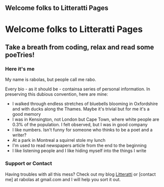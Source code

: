 ## Welcome folks to Litteratti Pages
# Welcome folks to Litteratti Pages

## Take a breath from coding, relax and read some poeTries!

### Here it's me

My name is rabolas, but people call me rabo.

Every bio - as it should be - containsa series of personal information.
In preserving this dubious convention, here are mine:

 - I walked through endless stretches of bluebells blooming in Oxfordshire and with ducks along the Thames. Maybe it's trivial but for me it's a good memory
- I was in Kensington, not London but Cape Town, where white people are 0.3% of the population. I felt observed, but I was in good company
- I like numbers. Isn't funny for someone who thinks to be a poet and a writer?
- At a park in Montreal a squirrel stole my lunch
- I'm used to read newspapers article from the end to the beginning
- I like listening people and I like hiding myself into the things I write

### Support or Contact

Having troubles with all this mess? Check out my blog [Litteratti](http://litteratti.wordpress.com/) or [contact me] at rabolas at gmail.com and I will help you sort it out.
